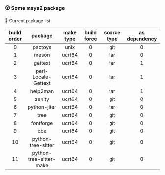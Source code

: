### :rosette: Some msys2 package

:bookmark_tabs: Current package list:

|build order|package|make type|build force|source type|as dependency|
|:---:|:---:|:---:|:---:|:---:|:---:|
|0|pactoys|unix|0|git|0|
|1|meson|ucrt64|0|tar|0|
|2|gettext|ucrt64|0|tar|1|
|3|perl-Locale-Gettext|ucrt64|0|tar|1|
|4|help2man|ucrt64|0|tar|1|
|5|zenity|ucrt64|0|git|0|
|6|python-jiter|ucrt64|0|tar|0|
|7|tree|ucrt64|0|git|0|
|8|fontforge|ucrt64|0|git|0|
|9|bbe|ucrt64|0|git|0|
|10|python-tree-sitter|ucrt64|0|git|0|
|11|python-tree-sitter-make|ucrt64|0|git|0|
